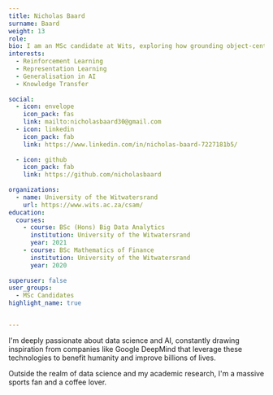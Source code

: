 ```yaml
---
title: Nicholas Baard
surname: Baard
weight: 13
role: 
bio: I am an MSc candidate at Wits, exploring how grounding object-centric representations in natural language semantics can create more robust and generalisable reinforcement learning agents.
interests:
  - Reinforcement Learning
  - Representation Learning
  - Generalisation in AI
  - Knowledge Transfer
  
social:
  - icon: envelope
    icon_pack: fas
    link: mailto:nicholasbaard30@gmail.com
  - icon: linkedin
    icon_pack: fab
    link: https://www.linkedin.com/in/nicholas-baard-7227181b5/
    
  - icon: github
    icon_pack: fab
    link: https://github.com/nicholasbaard
    
organizations:
  - name: University of the Witwatersrand
    url: https://www.wits.ac.za/csam/
education:
  courses:
    - course: BSc (Hons) Big Data Analytics
      institution: University of the Witwatersrand
      year: 2021
    - course: BSc Mathematics of Finance
      institution: University of the Witwatersrand
      year: 2020
      
superuser: false
user_groups:
  - MSc Candidates
highlight_name: true


---
```

I'm deeply passionate about data science and AI, constantly drawing inspiration from companies like Google DeepMind that leverage these technologies to benefit humanity and improve billions of lives.

Outside the realm of data science and my academic research, I'm a massive sports fan and a coffee lover.
